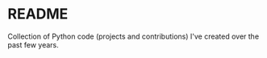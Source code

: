 # README #

Collection of Python code (projects and contributions) I've created over the past few years.

